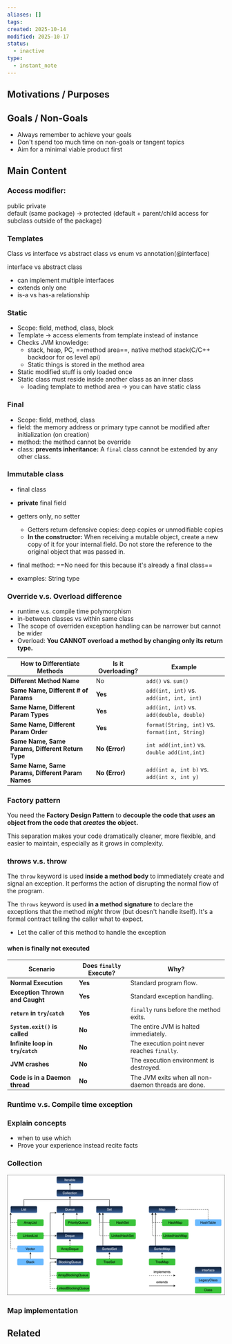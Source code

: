 ```yaml
---
aliases: []
tags:
created: 2025-10-14
modified: 2025-10-17
status:
  - inactive
type:
  - instant_note
---
```


## Motivations / Purposes

## Goals / Non-Goals
- Always remember to achieve your goals
- Don't spend too much time on non-goals or tangent topics
- Aim for a minimal viable product first

## Main Content
### Access modifier: 
public private  
default (same package) -> protected (default + parent/child access for subclass outside of the package)

### Templates
Class vs interface vs abstract class vs enum vs annotation(@interface)

interface vs abstract class
- can implement multiple interfaces
- extends only one
- is-a vs has-a relationship

### Static
- Scope: field, method, class, block
- Template -> access elements from template instead of instance
- Checks JVM knowledge:
    - stack, heap, PC, ==method area==, native method stack(C/C++ backdoor for os level api)
    - Static things is stored in the method area
- Static modified stuff is only loaded once
- Static class must reside inside another class as an inner class
    - loading template to method area -> you can have static class

### Final
- Scope: field, method, class
- field: the memory address or primary type cannot be modified after initialization (on creation)
- method: the method cannot be override
- class: **prevents inheritance:** A `final` class cannot be extended by any other class.

### Immutable class
- final class
- **private** final field
- getters only, no setter
    - Getters return defensive copies: deep copies or unmodifiable copies
    - **In the constructor:** When receiving a mutable object, create a new copy of it for your internal field. Do not store the reference to the original object that was passed in.

- final method: ==No need for this because it's already a final class==
- examples: String type

### Override v.s. Overload difference
- runtime v.s. compile time polymorphism
- in-between classes vs within same class
- The scope of overriden exception handling can be narrower but cannot be wider
- Overload: **You CANNOT overload a method by changing only its return type.**

| How to Differentiate Methods                      | Is it Overloading? | Example                                         |
| ------------------------------------------------- | ------------------ | ----------------------------------------------- |
| **Different Method Name**                         | No                 | `add()` vs. `sum()`                             |
| **Same Name, Different # of Params**              | **Yes**            | `add(int, int)` vs. `add(int, int, int)`        |
| **Same Name, Different Param Types**              | **Yes**            | `add(int, int)` vs. `add(double, double)`       |
| **Same Name, Different Param Order**              | **Yes**            | `format(String, int)` vs. `format(int, String)` |
| **Same Name, Same Params, Different Return Type** | **No (Error)**     | `int add(int,int)` vs. `double add(int,int)`    |
| **Same Name, Same Params, Different Param Names** | **No (Error)**     | `add(int a, int b)` vs. `add(int x, int y)`     |


### Factory pattern
You need the **Factory Design Pattern** to **decouple the code that _uses_ an object from the code that _creates_ the object.**

This separation makes your code dramatically cleaner, more flexible, and easier to maintain, especially as it grows in complexity.

### throws v.s. throw
The `throw` keyword is used **inside a method body** to immediately create and signal an exception. It performs the action of disrupting the normal flow of the program.

The `throws` keyword is used **in a method signature** to declare the exceptions that the method _might_ throw (but doesn't handle itself). It's a formal contract telling the caller what to expect.
- Let the caller of this method to handle the exception

#### when is finally not executed

| Scenario                           | Does `finally` Execute? | Why?                                                |
| ---------------------------------- | ----------------------- | --------------------------------------------------- |
| **Normal Execution**               | **Yes**                 | Standard program flow.                              |
| **Exception Thrown and Caught**    | **Yes**                 | Standard exception handling.                        |
| **`return` in `try`/`catch`**      | **Yes**                 | `finally` runs before the method exits.             |
| **`System.exit()` is called**      | **No**                  | The entire JVM is halted immediately.               |
| **Infinite loop in `try`/`catch`** | **No**                  | The execution point never reaches `finally`.        |
| **JVM crashes**                    | **No**                  | The execution environment is destroyed.             |
| **Code is in a Daemon thread**     | **No**                  | The JVM exits when all non-daemon threads are done. |


### Runtime v.s. Compile time exception

### Explain concepts
- when to use which
- Prove your experience instead recite facts

### Collection
![image](c06899a3fcca6041984c77eeeac70649_MD5.png)

### Map implementation

## Related